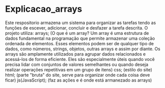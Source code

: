 # Explicacao_arrays
Este respositorio armazena um sistema para organizar as tarefas tendo as funções de escever, adicionar, concluir e desfazer a tarefa descrita.
     O projeto utiliza:
     arrays;
     (O que é um array? Um array é uma estrutura de dados fundamental na programação que permite armazenar uma coleção ordenada de elementos. Esses elementos podem ser de qualquer tipo de dados, como números, strings, objetos, outras arrays e assim por diante. Os arrays são amplamente utilizados para agrupar dados relacionados e acessá-los de forma eficiente. Eles são especialmente úteis quando você precisa lidar com conjuntos de valores semelhantes ou quando deseja realizar operações repetitivas em um grupo de itens)
     css;
     (estilo do site)
     html;
     (parte "bruta" do site, serve para organizar onde cada coisa deve ficar)
    js(JavaScript);
    (faz as ações e é onde está armanezado as arrays)

